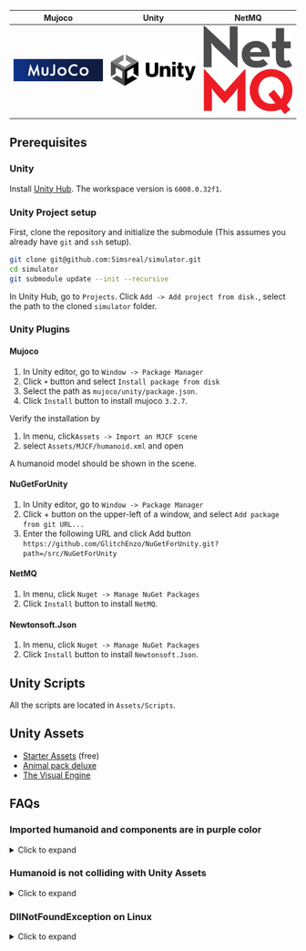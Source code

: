 | Mujoco | Unity | NetMQ |
|:-:|:-:|:-:|
| <a href="https://github.com/google-deepmind/mujoco"><img src="./Assets/src/images.jpg" alt="mujoco" width="300"></a> | <a href="https://mujoco.readthedocs.io/en/stable/unity.html"><img src="./Assets/src/Unity_2021.svg" alt="unity" width="300"></a> | <a href="https://github.com/GlitchEnzo/NuGetForUnity"><img src="./Assets/src/8075215.png" alt="nuget" width="300"></a> |


## Prerequisites

### Unity
Install [Unity Hub](https://unity.com/download). The workspace version is `6000.0.32f1`.

### Unity Project setup
First, clone the repository and initialize the submodule (This assumes you already have `git` and `ssh` setup).
```bash
git clone git@github.com:Simsreal/simulator.git
cd simulator
git submodule update --init --recursive
```

In Unity Hub, go to `Projects`. Click `Add -> Add project from disk.`, select the path to the cloned `simulator` folder.

### Unity Plugins

#### Mujoco
1. In Unity editor, go to `Window -> Package Manager`
2. Click `+` button and select `Install package from disk`
3. Select the path as `mujoco/unity/package.json`.
4. Click `Install` button to install mujoco `3.2.7`.

Verify the installation by
1. In menu, click`Assets -> Import an MJCF scene`
2. select `Assets/MJCF/humanoid.xml` and open

A humanoid model should be shown in the scene.

#### NuGetForUnity
1. In Unity editor, go to `Window -> Package Manager`
2. Click + button on the upper-left of a window, and select `Add package from git URL...`
3. Enter the following URL and click Add button
`https://github.com/GlitchEnzo/NuGetForUnity.git?path=/src/NuGetForUnity`

#### NetMQ
1. In menu, click `Nuget -> Manage NuGet Packages`
2. Click `Install` button to install `NetMQ`.

#### Newtonsoft.Json
1. In menu, click `Nuget -> Manage NuGet Packages`
2. Click `Install` button to install `Newtonsoft.Json`.

## Unity Scripts
All the scripts are located in `Assets/Scripts`.


## Unity Assets
* [Starter Assets](https://assetstore.unity.com/packages/essentials/starter-assets-thirdperson-updates-in-new-charactercontroller-pa-196526) (free)
* [Animal pack deluxe](https://assetstore.unity.com/packages/3d/characters/animals/animal-pack-deluxe-99702)
* [The Visual Engine](https://assetstore.unity.com/packages/tools/utilities/the-visual-engine-286827?srsltid=AfmBOooEvsmJ4lYwBSmDCvyxRAC9RLq3f43LRQoHwi4ART23U_QAzOFR)

## FAQs

### Imported humanoid and components are in purple color
<details>
<summary>Click to expand</summary>

</details>

### Humanoid is not colliding with Unity Assets
<details>
<summary>Click to expand</summary>

1. Check if `collider` has been added to Unity Asset
2. If not, add `collider` to Unity Asset
3. Right-click on the Unity Asset and select `Add a matching MuJoCo geom`
</details>

### DllNotFoundException on Linux
<details>
<summary>Click to expand</summary>

In Unity Editor, Click `Assets -> Reimport All`.
</details>